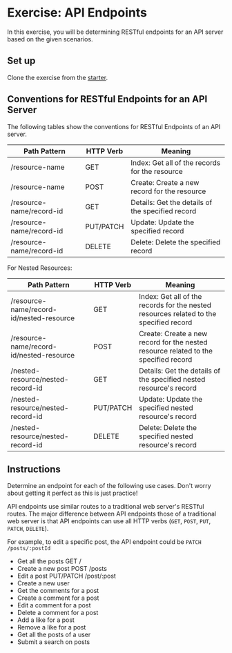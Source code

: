 # Exercise: API Endpoints

In this exercise, you will be determining RESTful endpoints for an API server
based on the given scenarios.

## Set up

Clone the exercise from the [starter].

## Conventions for RESTful Endpoints for an API Server

The following tables show the conventions for RESTful Endpoints of an API
server.

| Path Pattern             | HTTP Verb | Meaning                                          |
| ------------------------ | --------- | ------------------------------------------------ |
| /resource-name           | GET       | Index: Get all of the records for the resource   |
| /resource-name           | POST      | Create: Create a new record for the resource     |
| /resource-name/record-id | GET       | Details: Get the details of the specified record |
| /resource-name/record-id | PUT/PATCH | Update: Update the specified record              |
| /resource-name/record-id | DELETE    | Delete: Delete the specified record              |

For Nested Resources:

| Path Pattern                             | HTTP Verb | Meaning                                                                                |
| ---------------------------------------- | --------- | -------------------------------------------------------------------------------------- |
| /resource-name/record-id/nested-resource | GET       | Index: Get all of the records for the nested resources related to the specified record |
| /resource-name/record-id/nested-resource | POST      | Create: Create a new record for the nested resource related to the specified record    |
| /nested-resource/nested-record-id        | GET       | Details: Get the details of the specified nested resource's record                     |
| /nested-resource/nested-record-id        | PUT/PATCH | Update: Update the specified nested resource's record                                  |
| /nested-resource/nested-record-id        | DELETE    | Delete: Delete the specified nested resource's record                                  |

## Instructions

Determine an endpoint for each of the following use cases. Don't worry about
getting it perfect as this is just practice!

API endpoints use similar routes to a traditional web server's RESTful routes.
The major difference between API endpoints those of a traditional web server is
that API endpoints can use all HTTP verbs (`GET`, `POST`, `PUT`, `PATCH`,
`DELETE`).

For example, to edit a specific post, the API endpoint could be
`PATCH /posts/:postId`

- Get all the posts
  GET /
- Create a new post
    POST /posts
- Edit a post
    PUT/PATCH /post/:post
- Create a new user
- Get the comments for a post
- Create a comment for a post
- Edit a comment for a post
- Delete a comment for a post
- Add a like for a post
- Remove a like for a post
- Get all the posts of a user
- Submit a search on posts

[starter]: https://github.com/appacademy/practice-for-week-08-creating-api-docs
